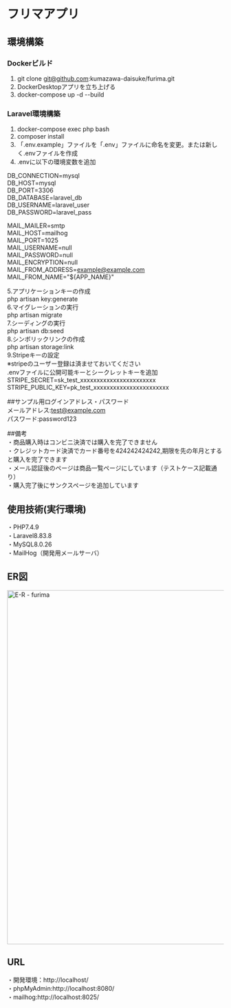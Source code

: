 # フリマアプリ
## 環境構築
### Dockerビルド
1. git clone git@github.com:kumazawa-daisuke/furima.git
2. DockerDesktopアプリを立ち上げる
3. docker-compose up -d --build
### Laravel環境構築
1. docker-compose exec php bash
2. composer install
3. 「.env.example」ファイルを「.env」ファイルに命名を変更。または新しく.envファイルを作成
4. .envに以下の環境変数を追加

DB_CONNECTION=mysql  
DB_HOST=mysql  
DB_PORT=3306  
DB_DATABASE=laravel_db  
DB_USERNAME=laravel_user  
DB_PASSWORD=laravel_pass  

MAIL_MAILER=smtp  
MAIL_HOST=mailhog  
MAIL_PORT=1025  
MAIL_USERNAME=null  
MAIL_PASSWORD=null  
MAIL_ENCRYPTION=null  
MAIL_FROM_ADDRESS=example@example.com  
MAIL_FROM_NAME="${APP_NAME}"  

5.アプリケーションキーの作成  
php artisan key:generate  
6.マイグレーションの実行  
php artisan migrate  
7.シーディングの実行  
php artisan db:seed  
8.シンボリックリンクの作成  
php artisan storage:link  
9.Stripeキーの設定  
※stripeのユーザー登録は済ませておいてください  
.envファイルに公開可能キーとシークレットキーを追加  
STRIPE_SECRET=sk_test_xxxxxxxxxxxxxxxxxxxxxxx  
STRIPE_PUBLIC_KEY=pk_test_xxxxxxxxxxxxxxxxxxxxxxx  

##サンプル用ログインアドレス・パスワード  
メールアドレス:test@example.com  
パスワード:password123  

##備考  
・商品購入時はコンビニ決済では購入を完了できません   
・クレジットカード決済でカード番号を424242424242,期限を先の年月とすると購入を完了できます  
・メール認証後のページは商品一覧ページにしています（テストケース記載通り）  
・購入完了後にサンクスページを追加しています  


## 使用技術(実行環境)
・PHP7.4.9  
・Laravel8.83.8  
・MySQL8.0.26  
・MailHog（開発用メールサーバ）  

## ER図
<img width="1001" height="821" alt="E-R - furima" src="https://github.com/user-attachments/assets/f05d7695-7133-4b81-972b-3205f70931a7" />

## URL
・開発環境：http://localhost/  
・phpMyAdmin:http://localhost:8080/  
・mailhog:http://localhost:8025/
